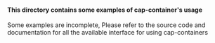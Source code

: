 #### This directory contains some examples of cap-container's usage

Some examples are incomplete, Please refer to the source code and documentation for all the available interface for using cap-containers

